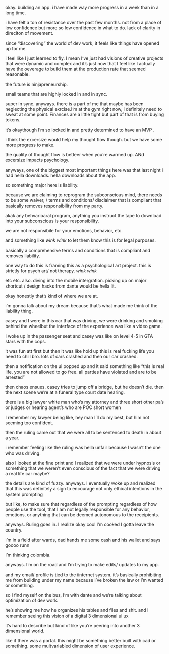 

okay. building an app. 
i have made way more progress in a week than in a long time. 

i have felt a ton of resistance over the past few months. not from a place of low confidence but more so low confidence in what to do. lack of clarity in direciton of movement. 

since “discovering” the world of dev work, it feels like things have opened up for me. 

i feel like I just learned to fly. 
I mean I’ve just had visions of creative projects that were dynamic and complex and it’s just now that I feel like I actually have the oeverage to build them at the production rate that seemed reasonable. 

the future is ninjapreneurship. 

small teams that are highly locked in and in sync. 

super in sync. 
anyways. there is a part of me that maybe has been neglecting the physical exrcise.I’m at the gym right now, i definitely need to sweat at some point. Finances are a little tight but part of that is from buying tokens. 

it’s okaythough I’m so locked in and pretty determined to have an MVP . 

i think the excersize would help my thought flow though.
but we have some more progress to make. 

the quality of thought flow is betteer when you’re warmed up. ANd excersize impacts psychology. 

anyways, one of the biggest most important things here was that last night i had hella downloads. hella downloads about the app. 

so something major here is liability. 

because we are claiming to reprogram the subconscious mind, there needs to be some waiver, / terms and conditions/ disclaimer that is compliant that basically removes responsibility from my party. 

akak any behvarioaral program, anything you instruct the tape to download into your subconscious is your responsibility. 

we are not responsibile for your emotions, behavior, etc. 

and something like *wink wink* to let them know this is for legal purposes. 

basically a comprehensive terms and conditions that is compliant and removes liability. 

one way to do this is framing this as a psychological art project. 
this is strictly for psych art/ not therapy. *wink wink*

etc etc. 
also. 
diving into the mobile intergration. 
picking up on major shortcut / design hacks from dante would be hella lit. 

okay honestly that’s kind of where we are at. 

i’m gonna talk about my dream because that’s what made me think of the liability thing. 

casey and I were in this car that was driving, we were drinking and smoking behind the wheelbut the interface of the experience was like a video game. 

I woke up in the passenger seat and casey was like on level 4-5 in GTA stars with the cops. 

it was fun att first but then it was like hold up this is real fucking life you need to chill bro. 
lots of cars crashed and then our car crashed. 

then a notification on the ui popped up and it said something like “this is real life. you are not allowed to go free. all parties have violated and are to be arrested”

then chaos ensues. 
casey tries to jump off a bridge, but he doesn’t die. 
then the next scene we’re at a funeral type court date hearing. 

there is a big lawyer white man who’s my attorney and three short other pa’s or judges or hearing agent’s who are POC short women 

I remember my lawyer being like, hey man I’ll do my best, but him not seeming too confident. 

then the ruling came out that we were all to be sentenced to death in about a year. 

i remember feeling like the ruling was hella unfair because I wasn’t the one who was driving. 

also I looked at the fine print and I realized that we were under hypnosis or something that we weren’t even conscious of the fact that we were driving a real life car maybe? 

the details are kind of fuzzy. 
anyways. I eventually woke up and realized that this was definitely a sign to encourage not only ethical intentions in the system prompting 

but like, to make sure that regardless of the prompting regardless of how people use the tool, that I am not legally responsible for any behavior, emotions, or anything that can be deemed autonomous to the receipients. 

anyways. Ruling goes in. 
I realize okay cool I’m cooked I gotta leave the country. 

i’m in a field after wards, dad hands me some cash and his wallet and says goooo runn

I’m thinking colombia. 

anyways. 
I’m on the road and I’m trying to make edits/ updates to my app. 

and my email/ profile is tied to the iinternet system. 
it’s basically prohibiting me from building under my name because I’ve broken the law or I’m wanted or something. 

so I find myself on the bus, I’m with dante and we’re talking about optimization of dev work. 

he’s showing me how he organizes his tables and files and shit. 
and I remember seeing this vision of a digital 3 dimensional ui ux

it’s hard to describe but kind of like you’re peering into another 3 dimensional world. 

like if there was a portal. 
this might be something better built with cad or something. 
some multvariabled dimension of user experience.


